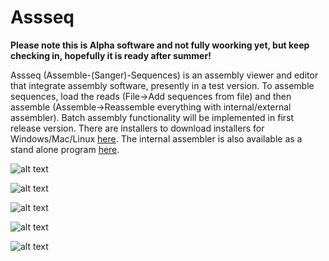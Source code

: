 Assseq
=======

**Please note this is Alpha software and not fully woorking yet, but keep checking in, hopefully it is ready after summer!**

Assseq (Assemble-(Sanger)-Sequences) is an assembly viewer and editor that integrate assembly software, presently in a test version. To assemble sequences, load the reads (File->Add sequences from file) and then assemble (Assemble->Reassemble everything with internal/external assembler). Batch assembly functionality will be implemented in first release version. There are installers to download installers for Windows/Mac/Linux [here](https://ormbunkar.se/assseq/downloads/). The internal assembler is also available as a stand alone program [here](https://github.com/RybergGroup/ASSSeqASS).

![alt text](https://raw.githubusercontent.com/andersla/Assseq/master/images/screenshot-add-files.png)

![alt text](https://raw.githubusercontent.com/andersla/Assseq/master/images/screenshot-add-files-2.png)

![alt text](https://raw.githubusercontent.com/andersla/Assseq/master/images/screenshot-unassembled.png)

![alt text](https://raw.githubusercontent.com/andersla/Assseq/master/images/screenshot-assemble.png)

![alt text](https://raw.githubusercontent.com/andersla/Assseq/master/images/screenshot-assembled.png)
